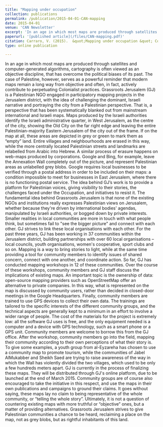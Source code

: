 ```yaml
---
title: "Mapping under occupation"
collection: publications
permalink: /publication/2015-04-01-CAN-mapping
date: 2015-04-01
venue: 'CAN Newsletter'
excerpt: 'In an age in which most maps are produced through satellites and computer-generated algorithms,cartography is often viewed as an objective discipline, that has overcome the political biases of its past. The case of Palestine, however, serves as a powerful reminder that modern maps remain a long way from objective and often, in fact, actively contribute to perpetuating colonialist practices....'
paperurl: '[published article](/files/CAN-mapping.pdf)'
citation: Carraro, V. (2015).  &quot;Mapping under occupation &quot; Community Architect Newsletter (April)
type: online publication

---
```


In an age in which most maps are produced through satellites and computer-generated algorithms, cartography is often viewed as an objective discipline, that has overcome the political biases of its past. The case of Palestine, however, serves as a powerful reminder that modern maps remain a long way from objective and often, in fact, actively contribute to perpetuating Colonialist practices.
Grassroots Jerusalem (GJ) is a Palestinian NGO engaged in participatory mapping projects in the Jerusalem district, with the idea of challenging the dominant, Israeli narrative and portraying the city from a Palestinian perspective. That is, a perspective that has been systematically blanked out from mainstream international and Israeli maps.
Maps produced by the Israeli authorities identify the Israeli administrative quarter, in West Jerusalem, as the centre of the city, showing the Old City on the far right edge and leaving the entire Palestinian-majority Eastern Jerusalem of the city out of the frame. If on the map at all, these areas are depicted in grey or green to mark them as “empty” land. Entire villages and neighbourhoods are erased in this way, while the more centrally located Palestinian streets and landmarks are relabelled from Arabic into Hebrew.
A similar process of erasure happens on web-maps produced by corporations. Google and Bing, for example, leave the Annexation Wall completely out of the picture, and represent Palestinian areas as unlabelled grey blobs. Google requires local businesses to be verified through a postal address in order to be included on their maps: a condition impossible to meet for businesses in East Jerusalem, where there is no functioning postal service.
The idea behind GJ’s work is to provide a platform for Palestinian voices, giving visibility to their stories, the challenges faced under the Occupation, and initiatives to resist it. The fundamental idea behind Grassroots Jerusalem is that none of the existing NGOs and institutions really expresses Palestinian views on Jerusalem, whether because they're driven by international bodies' agendas, manipulated by Israeli authorities, or bogged down by private interests. Smaller realities in local communities are more in touch with what people think, but sometimes fail to "see the bigger picture" and connect with each other. GJ strives to link these local organisations with each other. For the past three years, GJ has been working in 37 communities within the Jerusalem district, building partnerships with over 60 local organisations – local councils, youth organisations, women's cooperative, sport clubs and so on.
Mapping is a way to bring stories to light, while at the same time providing a tool for community members to identify issues of shared concern, connect with one another, and coordinate action. So far, GJ has conducted mapping workshops in 12 of these communities. Over the course of these workshops, community members and GJ staff discuss the implications of existing maps. An important topic is the ownership of data: open-source mapping providers such as OpenStreetMap offer an alternative to private companies. In this way, what is represented on the map is discussed by community users, rather than decided in closed-door meetings in the Google Headquarters. Finally, community members are trained to use GPS devices to collect their own data. The trainings are tailored to the specific interests of the different community groups, and the technical aspects are generally kept to a minimum in an effort to involve a wider range of people.
The cost of the materials for the project is extremely low: all the software GJ uses is free, and the only equipment needed is a computer and a device with GPS technology, such as a smart phone or a GPS unit. Community members are welcome to borrow this from the GJ office.
After the workshop, community members go into the field, mapping their community according to their own perceptions of what their story is. To give some examples, a youth group from al-Eyzareha has chosen to use a community map to promote tourism, while the communities of Jabel AlMukabber and Sheikh Saed are trying to raise awareness of the way in which the Wall has violently divided the two villages, which used to be only a few hundreds meters apart.
GJ is currently in the process of finalizing these maps. They will be distributed through GJ's online platform, due to be launched at the end of March 2015. Community groups are of course also encouraged to take the initiative in this respect, and use the maps in their own publications and campaigns to ground their claims. 
It goes without saying, these maps lay no claim to being representative of the whole community, or “telling the whole story”. Ultimately, it is not a question of countering existing maps with more truthful or “objective” ones, but a matter of providing alternatives. Grassroots Jerusalem strives to give Palestinian communities a chance to be heard, reclaiming a place on the map, not as grey blobs, but as rightful inhabitants of this land.
